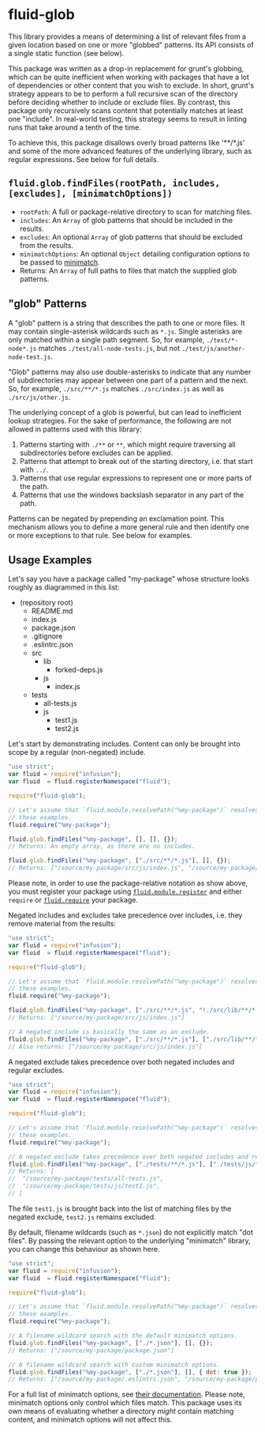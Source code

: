 # fluid-glob

This library provides a means of determining a list of relevant files from a given location based on one or more
"globbed" patterns.  Its API consists of a single static function (see below).

This package was written as a drop-in replacement for grunt's globbing, which can be quite inefficient when working with
packages that have a lot of dependencies or other content that you wish to exclude.  In short, grunt's strategy appears
to be to perform a full recursive scan of the directory before deciding whether to include or exclude files.  By
contrast, this package only recursively scans content that potentially matches at least one "include".  In real-world
testing, this strategy seems to result in linting runs that take around a tenth of the time.

To achieve this, this package disallows overly broad patterns like '**/*.js' and some of the more advanced features of
the underlying library, such as regular expressions.  See below for full details.

## `fluid.glob.findFiles(rootPath, includes, [excludes], [minimatchOptions])`

* `rootPath`: A full or package-relative directory to scan for matching files.
* `includes`: An `Array` of glob patterns that should be included in the results.
* `excludes`: An optional `Array` of glob patterns that should be excluded from the results.
* `minimatchOptions`: An optional `Object` detailing configuration options to be passed to [minimatch](https://github.com/isaacs/minimatch#options).
* Returns: An `Array` of full paths to files that match the supplied glob patterns.

## "glob" Patterns

A "glob" pattern is a string that describes the path to one or more files.  It may contain single-asterisk wildcards
such as `*.js`.  Single asterisks are only matched within a single path segment.  So, for example, `./test/*-node*.js`
matches `./test/all-node-tests.js`, but not `./test/js/another-node-test.js`.

"Glob" patterns may also use double-asterisks to indicate that any number of subdirectories may appear between one part
of a pattern and the next.  So, for example, `./src/**/*.js` matches `./src/index.js` as well as
`./src/js/other.js`.

The underlying concept of a glob is powerful, but can lead to inefficient lookup strategies.  For the sake of
performance, the following are not allowed in patterns used with this library:

1. Patterns starting with `./**`  or `**`, which might require traversing all subdirectories before excludes can be
   applied.
2. Patterns that attempt to break out of the starting directory, i.e. that start with `../`.
3. Patterns that use regular expressions to represent one or more parts of the path.
4. Patterns that use the windows backslash separator in any part of the path.

Patterns can be negated by prepending an exclamation point.  This mechanism allows you to define a more general rule and
then identify one or more exceptions to that rule.   See below for examples.

## Usage Examples

Let's say you have a package called "my-package" whose structure looks roughly as diagrammed in this list:

* (repository root)
  * README.md
  * index.js
  * package.json
  * .gitignore
  * .eslintrc.json
  * src
    * lib
      * forked-deps.js
    * js
      * index.js
  * tests
    * all-tests.js
    * js
      * test1.js
      * test2.js

Let's start by demonstrating includes.  Content can only be brought into scope by a regular (non-negated) include.

```javascript
"use strict";
var fluid = require("infusion");
var fluid  = fluid.registerNamespace("fluid");

require("fluid-glob");

// Let's assume that `fluid.module.resolvePath("%my-package")` resolves to `/source/my-package` for the purposes of
// these examples.
fluid.require("%my-package");

fluid.glob.findFiles("%my-package", [], [], {});
// Returns: An empty array, as there are no includes.

fluid.glob.findFiles("%my-package", ["./src/**/*.js"], [], {});
// Returns: ["/source/my-package/src/js/index.js", "/source/my-package/src/lib/forked-deps.js"]
```

Please note, in order to use the package-relative notation as show above, you must register your package using
[`fluid.module.register`](https://docs.fluidproject.org/infusion/development/NodeAPI.html#fluidmoduleregistername-basedir-modulerequire)
and either `require` or [`fluid.require`](https://docs.fluidproject.org/infusion/development/NodeAPI.html#fluidrequiremodulename-foreignrequire-namespace)
your package.

Negated includes and excludes take precedence over includes, i.e. they remove material from the results:

```javascript
"use strict";
var fluid = require("infusion");
var fluid  = fluid.registerNamespace("fluid");

require("fluid-glob");

// Let's assume that `fluid.module.resolvePath("%my-package")` resolves to `/source/my-package` for the purposes of
// these examples.
fluid.require("%my-package");

fluid.glob.findFiles("%my-package", ["./src/**/*.js", "!./src/lib/**/*.js"], [], {});
// Returns: ["/source/my-package/src/js/index.js"]

// A negated include is basically the same as an exclude.
fluid.glob.findFiles("%my-package", ["./src/**/*.js"], ["./src/lib/**/*.js"], {});
// Also returns: ["/source/my-package/src/js/index.js"]
```

A negated exclude takes precedence over both negated includes and regular excludes.

```javascript
"use strict";
var fluid = require("infusion");
var fluid  = fluid.registerNamespace("fluid");

require("fluid-glob");

// Let's assume that `fluid.module.resolvePath("%my-package")` resolves to `/source/my-package` for the purposes of
// these examples.
fluid.require("%my-package");

// A negated exclude takes precedence over both negated includes and regular excludes.
fluid.glob.findFiles("%my-package", ["./tests/**/*.js"], ["./tests/js/**/*.js", "!./tests/js/test1.js"], {});
// Returns: [
//  "/source/my-package/tests/all-tests.js",
//  "/source/my-package/tests/js/test1.js",
// ]
```

The file `test1.js` is brought back into the list of matching files by the negated exclude, `test2.js` remains excluded.

By default, filename wildcards (such as `*.json`) do not explicitly match "dot files".  By passing the relevant option
to the underlying "minimatch" library, you can change this behaviour as shown here.

```javascript
"use strict";
var fluid = require("infusion");
var fluid  = fluid.registerNamespace("fluid");

require("fluid-glob");

// Let's assume that `fluid.module.resolvePath("%my-package")` resolves to `/source/my-package` for the purposes of
// these examples.
fluid.require("%my-package");

// A filename wildcard search with the default minimatch options.
fluid.glob.findFiles("%my-package", ["./*.json"], [], {});
// Returns: ["/source/my-package/package.json"]

// A filename wildcard search with custom minimatch options.
fluid.glob.findFiles("%my-package", ["./*.json"], [], { dot: true });
// Returns: ["/source/my-package/.eslintrc.json", "/source/my-package/package.json"]
```

For a full list of minimatch options, see [their documentation](https://github.com/isaacs/minimatch#options).  Please
note, minimatch options only control which files match. This package uses its own means of evaluating whether a
directory *might* contain matching content, and minimatch options will not affect this.
